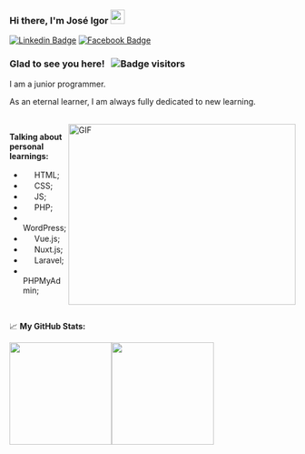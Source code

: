 ### Hi there, I'm José Igor <img src="https://media.giphy.com/media/hvRJCLFzcasrR4ia7z/giphy.gif" width="25px">

[![Linkedin Badge](https://img.shields.io/badge/-LinkedIn-0e76a8?style=flat-square&logo=Linkedin&logoColor=white)](https://www.linkedin.com/in/jos%C3%A9-igor-moraes-8650761a3/)
[![Facebook Badge](https://img.shields.io/badge/-Facebook-blue?style=flat-square&logo=Facebook&logoColor=white)](https://www.facebook.com/profile.php?id=100057665024577)

### Glad to see you here! &nbsp; ![Badge visitors](https://visitor-badge.glitch.me/badge?page_id=jose1113.jose1113)

I am a junior programmer.

As an eternal learner, I am always fully dedicated to new learning.

</br>

<img align="right" alt="GIF" src="https://github.com/Gapur/Gapur/blob/master/coding.gif?raw=true" width="400" height="318" />

**Talking about personal learnings:**

- <img src="https://cdn.icon-icons.com/icons2/2107/PNG/512/file_type_html_icon_130541.png" width="16"> HTML;
- <img src="https://cdn.icon-icons.com/icons2/2107/PNG/512/file_type_css_icon_130661.png" width="16"> CSS;
- <img src="https://cdn.icon-icons.com/icons2/2107/PNG/512/file_type_js_official_icon_130509.png" width="16"> JS;
- <img src="https://cdn.icon-icons.com/icons2/2107/PNG/512/file_type_php_icon_130266.png" width="16"> PHP;
- <img src="https://cdn.icon-icons.com/icons2/2699/PNG/512/wordpress_logo_icon_167953.png" width="16"> WordPress;
- <img src="https://cdn.icon-icons.com/icons2/2107/PNG/512/file_type_vue_icon_130078.png" width="16"> Vue.js;
- <img src="https://cdn.icon-icons.com/icons2/2107/PNG/512/file_type_nuxt_icon_130293.png" width="16"> Nuxt.js;
- <img src="https://cdn.icon-icons.com/icons2/2699/PNG/512/laravel_logo_icon_168331.png" width="16"> Laravel;
- <img src="https://cdn.icon-icons.com/icons2/2699/PNG/512/phpmyadmin_logo_icon_168050.png" width="16"> PHPMyAdmin;


</br>

📈 **My GitHub Stats:**

<div style="display:flex; flex-direction: row;">
  <img height="180em" src="https://github-readme-stats.vercel.app/api?username=jose1113&show_icons=true&hide_border=true&&count_private=true&include_all_commits=true" />  <img height="180em" src="https://github-readme-stats.vercel.app/api/top-langs/?username=jose1113&layout=demo" />
</div>
